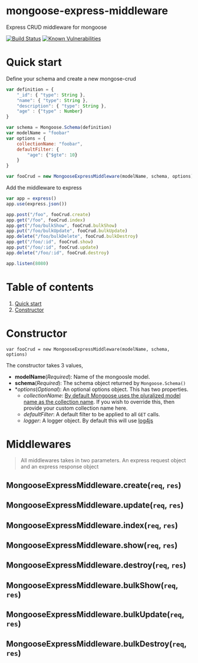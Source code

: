 # mongoose-express-middleware
Express CRUD middleware for mongoose

[![Build Status](https://travis-ci.org/jerrymannel/mongoose-express-middleware.svg?branch=master)](https://travis-ci.org/jerrymannel/mongoose-express-middleware)
[![Known Vulnerabilities](https://snyk.io/test/github/jerrymannel/mongoose-express-middleware/badge.svg?targetFile=package.json)](https://snyk.io/test/github/jerrymannel/mongoose-express-middleware?targetFile=package.json)

# Quick start

Define your schema and create a new mongose-crud

```js
var definition = {
	"_id": { "type": String },
	"name": { "type": String },
	"description": { "type": String },
	"age" : {"type" : Number}
}

var schema = Mongoose.Schema(definition)
var modelName = "foobar"
var options = {
	collectionName: "foobar",
	defaultFilter: {
		"age": {"$gte": 10}
	}
}

var fooCrud = new MongooseExpressMiddleware(modelName, schema, options)
```

Add the middleware to express

```js
var app = express()
app.use(express.json())

app.post("/foo", fooCrud.create)
app.get("/foo", fooCrud.index)
app.get("/foo/bulkShow", fooCrud.bulkShow)
app.put("/foo/bulkUpdate", fooCrud.bulkUpdate)
app.delete("/foo/bulkDelete", fooCrud.bulkDestroy)
app.get("/foo/:id", fooCrud.show)
app.put("/foo/:id", fooCrud.update)
app.delete("/foo/:id", fooCrud.destroy)

app.listen(8080)
```

# Table of contents

1. [Quick start](#Quick-start)
2. [Constructor](#Constructor)

# Constructor

`var fooCrud = new MongooseExpressMiddleware(modelName, schema, options)`

The constructor takes 3 values, 

* **modelName**(_Required_): Name of the mongoosle model.
* **schema**(_Required_): The schema object returned by `Mongoose.Schema()`
* **options*(_Optional_): An optional options object. This has two properties.
	* _collectionName_: [By default Mongoose uses the pluralized model name as the collection name](https://mongoosejs.com/docs/guide.html#collection). If you wish to override this, then provide your custom collection name here.
	* _defaultFilter_: A default filter to be applied to all `GET` calls.
	* _logger_: A logger object. By default this will use [log4js](https://www.npmjs.com/package/log4js)

# Middlewares

> All middlewares takes in two parameters. An express request object and an express response object

## MongooseExpressMiddleware.create(`req`, `res`)

## MongooseExpressMiddleware.update(`req`, `res`)

## MongooseExpressMiddleware.index(`req`, `res`)

## MongooseExpressMiddleware.show(`req`, `res`)

## MongooseExpressMiddleware.destroy(`req`, `res`)

## MongooseExpressMiddleware.bulkShow(`req`, `res`)

## MongooseExpressMiddleware.bulkUpdate(`req`, `res`)

## MongooseExpressMiddleware.bulkDestroy(`req`, `res`)
